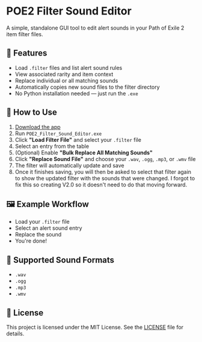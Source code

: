 # POE2 Filter Sound Editor

A simple, standalone GUI tool to edit alert sounds in your Path of Exile 2 item filter files.

## 🎯 Features

- Load `.filter` files and list alert sound rules
- View associated rarity and item context
- Replace individual or all matching sounds
- Automatically copies new sound files to the filter directory
- No Python installation needed — just run the `.exe`

## 🚀 How to Use

1. [Download the app](https://github.com/xtheredshirtx/POE2-Filter-Custom-Sound-Editor/releases/tag/V1.0)
2. Run `POE2_Filter_Sound_Editor.exe`
3. Click **"Load Filter File"** and select your `.filter` file
4. Select an entry from the table
5. (Optional) Enable **"Bulk Replace All Matching Sounds"**
6. Click **"Replace Sound File"** and choose your `.wav`, `.ogg`, `.mp3`, or `.wmv` file
7. The filter will automatically update and save
8. Once it finishes saving, you will then be asked to select that filter again to show the updated filter with the sounds that were changed. I forgot to fix this so creating V2.0 so it doesn't need to do that moving forward.

## 🖼 Example Workflow

- Load your `.filter` file
- Select an alert sound entry
- Replace the sound
- You're done!

## 📂 Supported Sound Formats

- `.wav`
- `.ogg`
- `.mp3`
- `.wmv`

## 📄 License

This project is licensed under the MIT License. See the [LICENSE](LICENSE) file for details.
